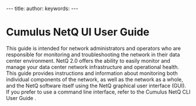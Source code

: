 \--- title: author: keywords: ---

# Cumulus NetQ UI User Guide

This guide is intended for network administrators and operators who are
responsible for monitoring and troubleshooting the network in their data
center environment. NetQ 2.0 offers the ability to easily monitor and
manage your data center network infrastructure and operational health.
This guide provides instructions and information about monitoring both
individual components of the network, as well as the network as a whole,
and the NetQ software itself using the NetQ graphical user interface
(GUI). If you prefer to use a command line interface, refer to the
Cumulus NetQ CLI User Guide .
